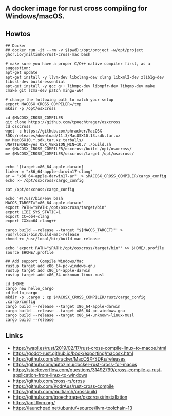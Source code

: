 ## A docker image for rust cross compiling for Windows/macOS.

## Howtos

```
## Docker
## docker run -it --rm -v $(pwd):/opt/project -w/opt/project ghcr.io/jniltinho/rust-cross-mac bash

# make sure you have a proper C/C++ native compiler first, as a suggestion:
apt-get update
apt-get install -y llvm-dev libclang-dev clang libxml2-dev zlib1g-dev libssl-dev build-essential
apt-get install -y gcc g++ libmpc-dev libmpfr-dev libgmp-dev make cmake git lzma-dev patch mingw-w64

# change the following path to match your setup
export MACOSX_CROSS_COMPILER=/tmp
mkdir -p /opt/osxcross

cd $MACOSX_CROSS_COMPILER
git clone https://github.com/tpoechtrager/osxcross
cd osxcross
wget -c https://github.com/phracker/MacOSX-SDKs/releases/download/11.3/MacOSX10.13.sdk.tar.xz
mv MacOSX10.*.sdk.tar.xz tarballs/
UNATTENDED=yes OSX_VERSION_MIN=10.7 ./build.sh
mv $MACOSX_CROSS_COMPILER/osxcross/build /opt/osxcross/
mv $MACOSX_CROSS_COMPILER/osxcross/target /opt/osxcross/


echo '[target.x86_64-apple-darwin]
linker = "x86_64-apple-darwin17-clang"
ar = "x86_64-apple-darwin17-ar"' > $MACOSX_CROSS_COMPILER/cargo_config
echo >> /opt/osxcross/cargo_config

cat /opt/osxcross/cargo_config

echo '#!/usr/bin/env bash
MACOS_TARGET="x86_64-apple-darwin"
export PATH="$PATH:/opt/osxcross/target/bin"
export LIBZ_SYS_STATIC=1
export CC=o64-clang
export CXX=o64-clang++

cargo build --release --target "${MACOS_TARGET}"' > /usr/local/bin/build-mac-release
chmod +x /usr/local/bin/build-mac-release

echo 'export PATH="$PATH:/opt/osxcross/target/bin"' >> $HOME/.profile
source $HOME/.profile

## Add support Compile Windows/Mac
rustup target add x86_64-pc-windows-gnu
rustup target add x86_64-apple-darwin
rustup target add x86_64-unknown-linux-musl

cd $HOME
cargo new hello_cargo
cd hello_cargo
mkdir -p .cargo ; cp $MACOSX_CROSS_COMPILER/rust/cargo_config .cargo/config
cargo build --release --target x86_64-apple-darwin
cargo build --release --target x86_64-pc-windows-gnu
cargo build --release --target x86_64-unknown-linux-musl
cargo build --release
```


## Links

- https://wapl.es/rust/2019/02/17/rust-cross-compile-linux-to-macos.html
- https://godot-rust.github.io/book/exporting/macosx.html
- https://github.com/phracker/MacOSX-SDKs/releases
- https://github.com/autozimu/docker-rust-cross-for-macos
- https://stackoverflow.com/questions/31492799/cross-compile-a-rust-application-from-linux-to-windows
- https://github.com/cross-rs/cross
- https://github.com/KodrAus/rust-cross-compile
- https://github.com/multiarch/crossbuild
- https://github.com/tpoechtrager/osxcross#installation
- https://apt.llvm.org/
- https://launchpad.net/ubuntu/+source/llvm-toolchain-13

